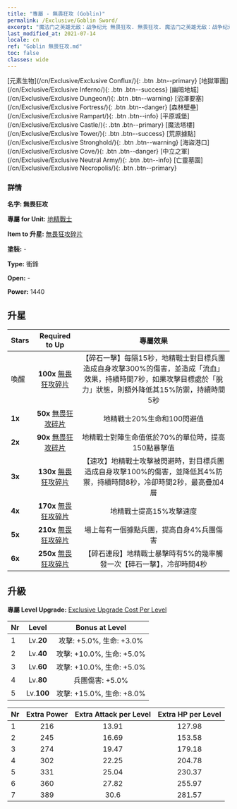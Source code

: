 ```yaml
---
title: "專屬 - 無畏狂攻 (Goblin)"
permalink: /Exclusive/Goblin Sword/
excerpt: "魔法门之英雄无敌：战争纪元 無畏狂攻. 無畏狂攻. 魔法门之英雄无敌：战争纪元 專屬 無畏狂攻. 地精戰士 專屬."
last_modified_at: 2021-07-14
locale: cn
ref: "Goblin 無畏狂攻.md"
toc: false
classes: wide
---
```

 [元素生物](/cn/Exclusive/Exclusive Conflux/){: .btn .btn--primary} [地獄軍團](/cn/Exclusive/Exclusive Inferno/){: .btn .btn--success} [幽暗地城](/cn/Exclusive/Exclusive Dungeon/){: .btn .btn--warning} [沼澤要塞](/cn/Exclusive/Exclusive Fortress/){: .btn .btn--danger} [森林壁壘](/cn/Exclusive/Exclusive Rampart/){: .btn .btn--info} [平原城堡](/cn/Exclusive/Exclusive Castle/){: .btn .btn--primary} [魔法塔樓](/cn/Exclusive/Exclusive Tower/){: .btn .btn--success} [荒原據點](/cn/Exclusive/Exclusive Stronghold/){: .btn .btn--warning} [海盜港口](/cn/Exclusive/Exclusive Cove/){: .btn .btn--danger} [中立之軍](/cn/Exclusive/Exclusive Neutral Army/){: .btn .btn--info} [亡靈墓園](/cn/Exclusive/Exclusive Necropolis/){: .btn .btn--primary} 

### 詳情
 **名字: 無畏狂攻** 

 **專屬 for Unit:** [地精戰士](/cn/units/Goblin/) 

 **Item to 升星:** [無畏狂攻碎片](/cn/Items/con_912/)

 **塗裝:** -

 **Type:** 衝鋒

 **Open:** -

 **Power:** 1440

## 升星

  |     Stars    |  Required to Up | 專屬效果 |
  |:-------------|:---------------:|:---------------:|
  |  喚醒  | **100x** [無畏狂攻碎片](/cn/Items/con_912/) | 【碎石一擊】每隔15秒，地精戰士對目標兵團造成自身攻擊300%的傷害，並造成「流血」效果，持續時間7秒，如果攻擊目標處於「脫力」狀態，則額外降低其15%防禦，持續時間5秒 |
  | **1x** <i class="fas fa-star"/> | **50x** [無畏狂攻碎片](/cn/Items/con_912/) | 地精戰士20%生命和100閃避值 |
  | **2x** <i class="fas fa-star"/> | **90x** [無畏狂攻碎片](/cn/Items/con_912/) | 地精戰士對陣生命值低於70%的單位時，提高150點暴擊值 |
  | **3x** <i class="fas fa-star"/> | **130x** [無畏狂攻碎片](/cn/Items/con_912/) | 【速攻】地精戰士攻擊被閃避時，對目標兵團造成自身攻擊100%的傷害，並降低其4%防禦，持續時間8秒，冷卻時間2秒，最高疊加4層 |
  | **4x** <i class="fas fa-star"/> | **170x** [無畏狂攻碎片](/cn/Items/con_912/) | 地精戰士提高15%攻擊速度 |
  | **5x** <i class="fas fa-star"/> | **210x** [無畏狂攻碎片](/cn/Items/con_912/) | 場上每有一個據點兵團，提高自身4%兵團傷害 |
  | **6x** <i class="fas fa-star"/> | **250x** [無畏狂攻碎片](/cn/Items/con_912/) | 【碎石連段】地精戰士暴擊時有5%的幾率觸發一次【碎石一擊】，冷卻時間4秒 |


## 升級
 **專屬 Level Upgrade:** [Exclusive Upgrade Cost Per Level](/Exclusive/ExclusiveUpgradeCostPerLevel/)

  |  Nr  |   Level  | Bonus at Level |
  |:-----|:--------:|:--------------:|
  | 1 | Lv.**20** | 攻擊: +5.0%, 生命: +3.0% |
  | 2 | Lv.**40** | 攻擊: +10.0%, 生命: +5.0% |
  | 3 | Lv.**60** | 攻擊: +10.0%, 生命: +5.0% |
  | 4 | Lv.**80** | 兵團傷害: +5.0% |
  | 5 | Lv.**100** | 攻擊: +15.0%, 生命: +8.0% |


  |  Nr  |  Extra Power | Extra Attack per Level | Extra HP per Level |
  |:-----|:--------:|:--------:|:--------:|
  | 1 | 216 | 13.91 | 127.98 |
  | 2 | 245 | 16.69 | 153.58 |
  | 3 | 274 | 19.47 | 179.18 |
  | 4 | 302 | 22.25 | 204.78 |
  | 5 | 331 | 25.04 | 230.37 |
  | 6 | 360 | 27.82 | 255.97 |
  | 7 | 389 | 30.6 | 281.57 |


